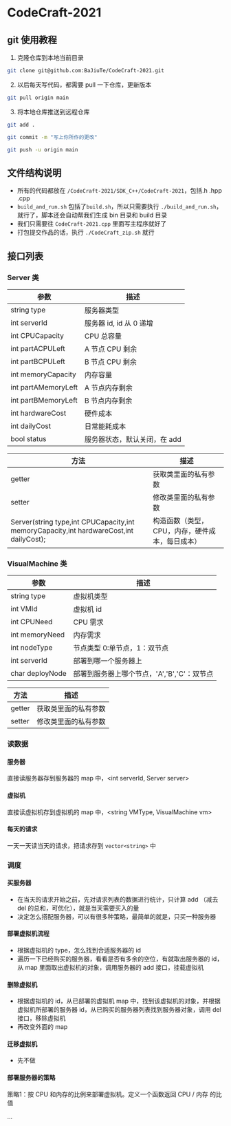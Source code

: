 # CodeCraft-2021

## git 使用教程
1. 克隆仓库到本地当前目录
```bash
git clone git@github.com:BaJiuTe/CodeCraft-2021.git
```

2. 以后每天写代码，都需要 pull 一下仓库，更新版本
```bash
git pull origin main
```

3. 将本地仓库推送到远程仓库
```bash
git add .

git commit -m "写上你所作的更改"

git push -u origin main
```


## 文件结构说明
- 所有的代码都放在 `/CodeCraft-2021/SDK_C++/CodeCraft-2021`，包括.h .hpp .cpp
- `build_and_run.sh` 包括了`build.sh`，所以只需要执行 `./build_and_run.sh`，就行了，脚本还会自动帮我们生成 bin 目录和 build 目录
- 我们只需要往 `CodeCraft-2021.cpp` 里面写主程序就好了
- 打包提交作品的话，执行 `./CodeCraft_zip.sh` 就行

## 接口列表
### Server 类
| 参数 | 描述 |
| -- | -- |
| string type |服务器类型 |
| int serverId |服务器 id, id 从 0 递增 |
| int CPUCapacity | CPU 总容量 |
| int partACPULeft | A 节点 CPU 剩余 |
| int partBCPULeft | B 节点 CPU 剩余 |
| int memoryCapacity | 内存容量 |
| int partAMemoryLeft | A 节点内存剩余 |
| int partBMemoryLeft | B 节点内存剩余 |
| int hardwareCost | 硬件成本 |
| int dailyCost | 日常能耗成本 |
| bool status | 服务器状态，默认关闭，在 add | del | migration 的时候设置 |

| 方法 | 描述 |
| -- | -- |
| getter | 获取类里面的私有参数 |
| setter | 修改类里面的私有参数 |
| Server(string type,int CPUCapacity,int memoryCapacity,int hardwareCost,int dailyCost); | 构造函数（类型，CPU，内存，硬件成本，每日成本） |

### VisualMachine 类
| 参数 | 描述 |
| -- | -- |
| string type | 虚拟机类型 |
| int VMId | 虚拟机 id |
| int CPUNeed | CPU 需求 |
| int memoryNeed | 内存需求 |
| int nodeType | 节点类型 0:单节点，1：双节点 |
| int serverId | 部署到哪一个服务器上 |
| char deployNode | 部署到服务器上哪个节点，'A','B','C'：双节点 |

| 方法 | 描述 |
| -- | -- |
| getter | 获取类里面的私有参数 |
| setter | 修改类里面的私有参数 |


### 读数据
#### 服务器
直接读服务器存到服务器的 map 中，<int serverId, Server server>

#### 虚拟机
直接读虚拟机存到虚拟机的 map 中，<string VMType, VisualMachine vm>

#### 每天的请求
一天一天读当天的请求，把请求存到 `vector<string>` 中


### 调度
#### 买服务器
- 在当天的请求开始之前，先对请求列表的数据进行统计，只计算 add （减去 del 的总和，可优化），就是当天需要买入的量
- 决定怎么搭配服务器，可以有很多种策略，最简单的就是，只买一种服务器

#### 部署虚拟机流程
- 根据虚拟机的 type，怎么找到合适服务器的 id
- 遍历一下已经购买的服务器，看看是否有多余的空位，有就取出服务器的 id，从 map 里面取出虚拟机的对象，调用服务器的 add 接口，挂载虚拟机

#### 删除虚拟机
- 根据虚拟机的 id，从已部署的虚拟机 map 中，找到该虚拟机的对象，并根据虚拟机所部署的服务器 id，从已购买的服务器列表找到服务器对象，调用 del 接口，移除虚拟机
- 再改变外面的 map

#### 迁移虚拟机
- 先不做

#### 部署服务器的策略
策略1：按 CPU 和内存的比例来部署虚拟机。定义一个函数返回 CPU / 内存 的比值

...
